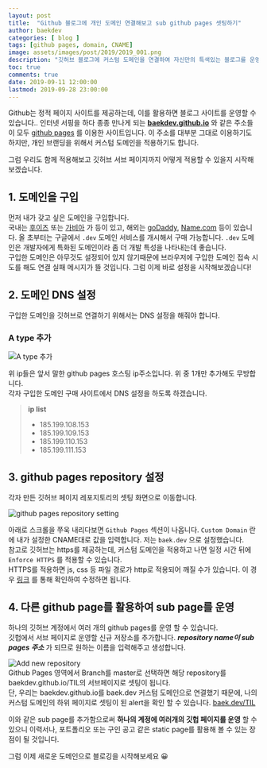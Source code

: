 ```yaml
---
layout: post
title:  "Github 블로그에 개인 도메인 연결해보고 sub github pages 셋팅하기"
author: baekdev
categories: [ blog ]
tags: [github pages, domain, CNAME]
image: assets/images/post/2019/2019_001.png
description: "깃허브 블로그에 커스텀 도메인을 연결하여 자신만의 특색있는 블로그를 운영해보도록 하겠습니다. 특히 깃허브는 여러가지 pages를 운영할 수 있어 하위 페이지를 추가할 수 있습니다. 이 하위페이지들은 어떻게 커스텀 도메인을 적용할 수 있을지 살펴보도록 하겠습니다."
toc: true
comments: true 
date: 2019-09-11 12:00:00 
lastmod: 2019-09-28 23:00:00
---
```



Github는 정적 페이지 사이트를 제공하는데, 이를 활용하면 블로그 사이트를 운영할 수 있습니다..
인터넷 서핑을 하다 종종 만나게 되는 **[baekdev.github.io](https://baekdev.github.io)** 와 같은 주소들이 모두 [github pages](https://help.github.com/en/articles/what-is-github-pages) 를 이용한 사이트입니다. 
이 주소를 대부분 그대로 이용하기도 하지만, 개인 브랜딩을 위해서 커스텀 도메인을 적용하기도 합니다.  

그럼 우리도 함께 적용해보고 깃허브 서브 페이지까지 어떻게 적용할 수 있을지 시작해보겠습니다.  


## 1. 도메인을 구입  

먼저 내가 갖고 싶은 도메인을 구입합니다.  
국내는 [후이즈](https://whois.co.kr/) 또는 [가비아](https://www.gabia.com/) 가 등이 있고, 해외는 [goDaddy](https://kr.godaddy.com/), [Name.com](https://www.name.com/) 등이 있습니다. 올 초부터는 구글에서 `.dev` 도메인 서비스를 개시해서 구매 가능합니다. `.dev` 도메인은 개발자에게 특화된 도메인이라 좀 더 개발 특성을 나타내는데 좋습니다.  
구입한 도메인은 아무것도 설정되어 있지 않기때문에 브라우저에 구입한 도메인 접속 시도를 해도 연결 실패 메시지가 뜰 것입니다. 그럼 이제 바로 설정을 시작해보겠습니다!  
  
## 2. 도메인 DNS 설정  

구입한 도메인을 깃허브로 연결하기 위해서는 DNS 설정을 해줘야 합니다.  

### A type 추가  

![A type 추가]({{site.baseurl}}/{{site.assetsurl}}/images/post/2019/2019_001_gabia_002.png)  

위 ip들은 앞서 말한 github pages 호스팅 ip주소입니다. 위 중 1개만 추가해도 무방합니다.   
각자 구입한 도메인 구매 사이트에서 DNS 설정을 하도록 하겠습니다.  

> **ip list**   
> - 185.199.108.153  
> - 185.199.109.153  
> - 185.199.110.153  
> - 185.199.111.153   

## 3. github pages repository 설정  

각자 만든 깃허브 페이지 레포지토리의 셋팅 화면으로 이동합니다.  

![github pages repository setting]({{site.baseurl}}/{{site.assetsurl}}/images/post/2019/2019_001_github_001.png)  

아래로 스크롤을 쭈욱 내리다보면 `Github Pages` 섹션이 나옵니다. `Custom Domain` 란에 내가 설정한 CNAME대로 값을 입력합니다. 저는 `baek.dev` 으로 설정했습니다.  
  참고로 깃허브는 https를 제공하는데, 커스텀 도메인을 적용하고 나면 일정 시간 뒤에 `Enforce HTTPS` 를 적용할 수 있습니다.  
HTTPS를 적용하면 js, css 등 파일 경로가 http로 적용되어 깨질 수가 있습니다. 이 경우 [링크](https://help.github.com/en/articles/securing-your-github-pages-site-with-https)  를 통해 확인하여 수정하면 됩니다.  


## 4. 다른 github page를 활용하여 sub page를 운영  

하나의 깃허브 계정에서 여러 개의 github pages를 운영 할 수 있습니다.  
깃헙에서 서브 페이지로 운영할 신규 저장소를 추가합니다. ***repository name이 sub pages 주소*** 가 되므로 원하는 이름을 입력해주고 생성합니다.  
     
![Add new repository]({{site.baseurl}}/{{site.assetsurl}}/images/post/2019/2019_001_github_004.png)  
Github Pages 영역에서 Branch를 master로 선택하면 해당 repository를 baekdev.github.io/TIL의 서브페이지로 셋팅이 됩니다.  
단, 우리는 baekdev.github.io를 baek.dev 커스텀 도메인으로 연결했기 때문에, 나의 커스텀 도메인의 하위 페이지로 셋팅이 된 alert을 확인 할 수 있습니다. [baek.dev/TIL](https://baek.dev/TIL/)   
  
이와 같은 sub page를 추가함으로써 **하나의 계정에 여러개의 깃헙 페이지를 운영** 할 수 있으니 이력서나, 포트폴리오 또는 구인 공고 같은 static page를 활용해 볼 수 있는 장점이 될 것입니다.    

그럼 이제 새로운 도메인으로 블로깅을 시작해보세요 😀  
